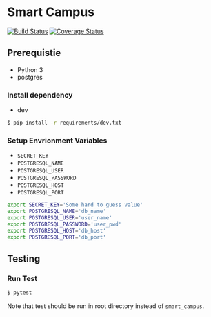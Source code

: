 # Smart Campus

[![Build Status](https://travis-ci.org/rapirent/smart_campus.svg?branch=develop)](https://travis-ci.org/rapirent/smart_campus?branch=develop)
[![Coverage Status](https://coveralls.io/repos/github/rapirent/smart_campus/badge.svg?branch=develop)](https://coveralls.io/github/rapirent/smart_campus?branch=develop)

## Prerequistie
- Python 3
- postgres

### Install dependency

- dev

```sh
$ pip install -r requirements/dev.txt
```

### Setup Envrionment Variables
- `SECRET_KEY`
- `POSTGRESQL_NAME`
- `POSTGRESQL_USER`
- `POSTGRESQL_PASSWORD`
- `POSTGRESQL_HOST`
- `POSTGRESQL_PORT`

```sh
export SECRET_KEY='Some hard to guess value'
export POSTGRESQL_NAME='db_name'
export POSTGRESQL_USER='user_name'
export POSTGRESQL_PASSWORD='user_pwd'
export POSTGRESQL_HOST='db_host'
export POSTGRESQL_PORT='db_port'
```


## Testing

### Run Test
```sh
$ pytest
```

Note that test should be run in root directory instead of `smart_campus`.
